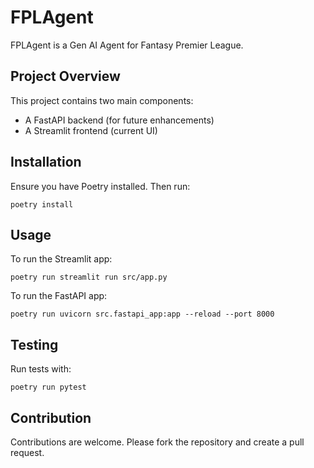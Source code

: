 # FPLAgent

FPLAgent is a Gen AI Agent for Fantasy Premier League.

## Project Overview

This project contains two main components:
- A FastAPI backend (for future enhancements)
- A Streamlit frontend (current UI)

## Installation

Ensure you have Poetry installed. Then run:

```
poetry install
```

## Usage

To run the Streamlit app:
```
poetry run streamlit run src/app.py
```
To run the FastAPI app:
```
poetry run uvicorn src.fastapi_app:app --reload --port 8000
```

## Testing

Run tests with:
```
poetry run pytest
```

## Contribution

Contributions are welcome. Please fork the repository and create a pull request.
